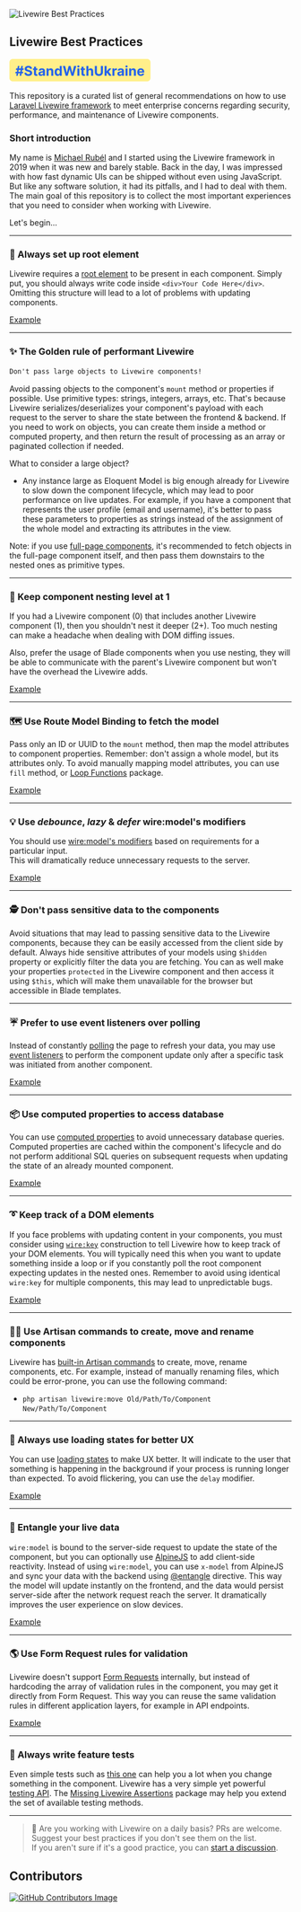 ![Livewire Best Practices](https://avatars.githubusercontent.com/u/51960834?s=100&v=4)

## Livewire Best Practices
[![StandWithUkraine](https://raw.githubusercontent.com/vshymanskyy/StandWithUkraine/main/badges/StandWithUkraine.svg)](https://github.com/vshymanskyy/StandWithUkraine/blob/main/docs/README.md)

This repository is a curated list of general recommendations on how to use [Laravel Livewire framework](https://github.com/livewire/livewire) to meet enterprise concerns regarding security, performance, and maintenance of Livewire components.

### Short introduction
My name is [Michael Rubél](https://github.com/michael-rubel) and I started using the Livewire framework in 2019 when it was new and barely stable. Back in the day, I was impressed with how fast dynamic UIs can be shipped without even using JavaScript. But like any software solution, it had its pitfalls, and I had to deal with them. The main goal of this repository is to collect the most important experiences that you need to consider when working with Livewire.

Let's begin...

---
### 🌳 Always set up root element
Livewire requires a [root element](https://laravel-livewire.com/docs/2.x/troubleshooting#root-element-issues) to be present in each component. Simply put, you should always write code inside `<div>Your Code Here</div>`. Omitting this structure will lead to a lot of problems with updating components.

[Example](https://github.com/michael-rubel/livewire-best-practices/blob/main/Examples/root-element.md)

---
### ✨ The Golden rule of performant Livewire
```html
Don't pass large objects to Livewire components!
```

Avoid passing objects to the component's `mount` method or properties if possible. Use primitive types: strings, integers, arrays, etc. That's because Livewire serializes/deserializes your component's payload with each request to the server to share the state between the frontend & backend. If you need to work on objects, you can create them inside a method or computed property, and then return the result of processing as an array or paginated collection if needed.

What to consider a large object?
- Any instance large as Eloquent Model is big enough already for Livewire to slow down the component lifecycle, which may lead to poor performance on live updates. For example, if you have a component that represents the user profile (email and username), it's better to pass these parameters to properties as strings instead of the assignment of the whole model and extracting its attributes in the view.

Note: if you use [full-page components](https://laravel-livewire.com/docs/2.x/rendering-components#page-components), it's recommended to fetch objects in the full-page component itself, and then pass them downstairs to the nested ones as primitive types.

---
### 🧵 Keep component nesting level at 1
If you had a Livewire component (0) that includes another Livewire component (1), then you shouldn't nest it deeper (2+). Too much nesting can make a headache when dealing with DOM diffing issues.

Also, prefer the usage of Blade components when you use nesting, they will be able to communicate with the parent's Livewire component but won't have the overhead the Livewire adds.

[Example](https://github.com/michael-rubel/livewire-best-practices/blob/main/Examples/nesting-level.md)

---
### 🗺️ Use Route Model Binding to fetch the model
Pass only an ID or UUID to the `mount` method, then map the model attributes to component properties. Remember: don't assign a whole model, but its attributes only. To avoid manually mapping model attributes, you can use `fill` method, or [Loop Functions](https://github.com/michael-rubel/laravel-loop-functions#assign-eloquent-model-attributes-to-class-properties) package.

[Example](https://github.com/michael-rubel/livewire-best-practices/blob/main/Examples/route-model-binding.md)

---
### 💡 Use *debounce*, *lazy* & *defer* wire:model's modifiers
You should use [wire:model's modifiers](https://laravel-livewire.com/docs/2.x/properties#debouncing-input) based on requirements for a particular input.\
This will dramatically reduce unnecessary requests to the server.

[Example](https://github.com/michael-rubel/livewire-best-practices/blob/main/Examples/wire-model-modifiers.md)

---
### 🕵️ Don't pass sensitive data to the components
Avoid situations that may lead to passing sensitive data to the Livewire components, because they can be easily accessed from the client side by default. Always hide sensitive attributes of your models using `$hidden` property or explicitly filter the data you are fetching. You can as well make your properties `protected` in the Livewire component and then access it using `$this`, which will make them unavailable for the browser but accessible in Blade templates.

---
### ☔ Prefer to use event listeners over polling
Instead of constantly [polling](https://laravel-livewire.com/docs/2.x/polling#polling-background) the page to refresh your data, you may use [event listeners](https://laravel-livewire.com/docs/2.x/events#event-listeners) to perform the component update only after a specific task was initiated from another component.

[Example](https://github.com/michael-rubel/livewire-best-practices/blob/main/Examples/event-listeners-over-polling.md)

---
### 📦 Use computed properties to access database
You can use [computed properties](https://laravel-livewire.com/docs/2.x/properties#computed-properties) to avoid unnecessary database queries. Computed properties are cached within the component's lifecycle and do not perform additional SQL queries on subsequent requests when updating the state of an already mounted component.

[Example](https://github.com/michael-rubel/livewire-best-practices/blob/main/Examples/computed-properties.md)

---
### ➰ Keep track of a DOM elements
If you face problems with updating content in your components, you must consider using [`wire:key`](https://laravel-livewire.com/docs/2.x/troubleshooting#dom-diffing-cures) construction to tell Livewire how to keep track of your DOM elements. You will typically need this when you want to update something inside a loop or if you constantly poll the root component expecting updates in the nested ones. Remember to avoid using identical `wire:key` for multiple components, this may lead to unpredictable bugs.

[Example](https://github.com/michael-rubel/livewire-best-practices/blob/main/Examples/wire-key.md)

---
### 👨‍💻 Use Artisan commands to create, move and rename components
Livewire has [built-in Artisan commands](https://laravel-livewire.com/docs/2.x/reference#artisan-commands) to create, move, rename components, etc.
For example, instead of manually renaming files, which could be error-prone, you can use the following command:
- `php artisan livewire:move Old/Path/To/Component New/Path/To/Component`

---
### 💱 Always use loading states for better UX
You can use [loading states](https://laravel-livewire.com/docs/2.x/loading-states) to make UX better. It will indicate to the user that something is happening in the background if your process is running longer than expected. To avoid flickering, you can use the `delay` modifier.

[Example](https://github.com/michael-rubel/livewire-best-practices/blob/main/Examples/loading-states.md)

---
### 🔗 Entangle your live data
`wire:model` is bound to the server-side request to update the state of the component, but you can optionally use [AlpineJS](https://alpinejs.dev/) to add client-side reactivity. Instead of using `wire:model`, you can use `x-model` from AlpineJS and sync your data with the backend using [@entangle](https://laravel-livewire.com/docs/2.x/alpine-js#sharing-state) directive. This way the model will update instantly on the frontend, and the data would persist server-side after the network request reach the server. It dramatically improves the user experience on slow devices.

[Example](https://github.com/michael-rubel/livewire-best-practices/blob/main/Examples/entangle.md)

---
### 🌎 Use Form Request rules for validation
Livewire doesn't support [Form Requests](https://laravel.com/docs/9.x/validation#form-request-validation) internally, but instead of hardcoding the array of validation rules in the component, you may get it directly from Form Request.
This way you can reuse the same validation rules in different application layers, for example in API endpoints.

[Example](https://github.com/michael-rubel/livewire-best-practices/blob/main/Examples/form-request.md)

---
### 🧪 Always write feature tests
Even simple tests such as [this one](https://laravel-livewire.com/docs/2.x/testing#testing-passed-data) can help you a lot when you change something in the component.
Livewire has a very simple yet powerful [testing API](https://laravel-livewire.com/docs/2.x/testing#introduction). The [Missing Livewire Assertions](https://github.com/christophrumpel/missing-livewire-assertions) package may help you extend the set of available testing methods.

---
> 🔨 Are you working with Livewire on a daily basis? PRs are welcome.\
> Suggest your best practices if you don't see them on the list.\
> If you aren't sure if it's a good practice, you can [start a discussion](https://github.com/michael-rubel/livewire-best-practices/discussions/new).

## Contributors
[![GitHub Contributors Image](https://contrib.rocks/image?repo=michael-rubel/livewire-best-practices)](https://github.com/michael-rubel/livewire-best-practices/graphs/contributors)

